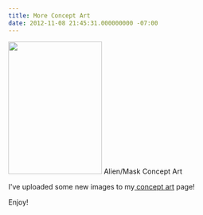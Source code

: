 ```yaml
---
title: More Concept Art
date: 2012-11-08 21:45:31.000000000 -07:00
---
```

<a href="/images/old/Alien01_yxe4gl.jpg"><img class="size-full wp-image-658  " title="Alien01" src="/images/old/Alien01_yxe4gl.jpg" alt="" width="188" height="266" /></a>
Alien/Mask Concept Art

I've uploaded some new images to my<a title="Concept Art" href="http://www.benfrancom.com/concept-art/" target="_blank"> concept art</a> page!

Enjoy!
